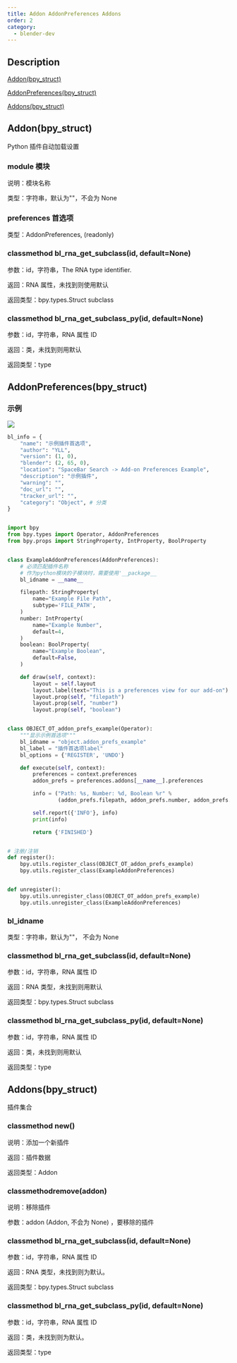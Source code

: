 ```yaml
---
title: Addon AddonPreferences Addons
order: 2
category:
  - blender-dev
---
```


## Description

[Addon(bpy_struct)](https://docs.blender.org/api/master/bpy.types.Addon.html)

[AddonPreferences(bpy_struct)](https://docs.blender.org/api/master/bpy.types.AddonPreferences.html)

[Addons(bpy_struct)](https://docs.blender.org/api/master/bpy.types.Addons.html)

## Addon(bpy_struct)

Python 插件自动加载设置

### module 模块

说明：模块名称

类型：字符串，默认为""，不会为 None

### preferences 首选项

类型：AddonPreferences, (readonly)

### classmethod bl_rna_get_subclass(id, default=None)

参数：id，字符串，The RNA type identifier.

返回：RNA 属性，未找到则使用默认

返回类型：bpy.types.Struct subclass

### classmethod bl_rna_get_subclass_py(id, default=None)

参数：id，字符串，RNA 属性 ID

返回：类，未找到则用默认

返回类型：type

## AddonPreferences(bpy_struct)

### 示例

![](https://cdn.yuelili.com/20220119225017.png)

```python
bl_info = {
    "name": "示例插件首选项",
    "author": "YLL",
    "version": (1, 0),
    "blender": (2, 65, 0),
    "location": "SpaceBar Search -> Add-on Preferences Example",
    "description": "示例插件",
    "warning": "",
    "doc_url": "",
    "tracker_url": "",
    "category": "Object", # 分类
}


import bpy
from bpy.types import Operator, AddonPreferences
from bpy.props import StringProperty, IntProperty, BoolProperty


class ExampleAddonPreferences(AddonPreferences):
    # 必须匹配插件名称
    # 作为python模块的子模块时，需要使用'__package__
    bl_idname = __name__

    filepath: StringProperty(
        name="Example File Path",
        subtype='FILE_PATH',
    )
    number: IntProperty(
        name="Example Number",
        default=4,
    )
    boolean: BoolProperty(
        name="Example Boolean",
        default=False,
    )

    def draw(self, context):
        layout = self.layout
        layout.label(text="This is a preferences view for our add-on")
        layout.prop(self, "filepath")
        layout.prop(self, "number")
        layout.prop(self, "boolean")


class OBJECT_OT_addon_prefs_example(Operator):
    """显示示例首选项"""
    bl_idname = "object.addon_prefs_example"
    bl_label = "插件首选项label"
    bl_options = {'REGISTER', 'UNDO'}

    def execute(self, context):
        preferences = context.preferences
        addon_prefs = preferences.addons[__name__].preferences

        info = ("Path: %s, Number: %d, Boolean %r" %
                (addon_prefs.filepath, addon_prefs.number, addon_prefs.boolean))

        self.report({'INFO'}, info)
        print(info)

        return {'FINISHED'}


# 注册/注销
def register():
    bpy.utils.register_class(OBJECT_OT_addon_prefs_example)
    bpy.utils.register_class(ExampleAddonPreferences)


def unregister():
    bpy.utils.unregister_class(OBJECT_OT_addon_prefs_example)
    bpy.utils.unregister_class(ExampleAddonPreferences)
```

### bl_idname

类型：字符串，默认为""， 不会为 None

### classmethod bl_rna_get_subclass(id, default=None)

参数：id，字符串，RNA 属性 ID

返回：RNA 类型，未找到则用默认

返回类型：bpy.types.Struct subclass

### classmethod bl_rna_get_subclass_py(id, default=None)

参数：id，字符串，RNA 属性 ID

返回：类，未找到则用默认

返回类型：type

## Addons(bpy_struct)

插件集合

### classmethod new()

说明：添加一个新插件

返回：插件数据

返回类型：Addon

### classmethodremove(addon)

说明：移除插件

参数：addon (Addon, 不会为 None) ，要移除的插件

### classmethod bl_rna_get_subclass(id, default=None)

参数：id，字符串，RNA 属性 ID

返回：RNA 类型，未找到则为默认。

返回类型：bpy.types.Struct subclass

### classmethod bl_rna_get_subclass_py(id, default=None)

参数：id，字符串，RNA 属性 ID

返回：类，未找到则为默认。

返回类型：type
